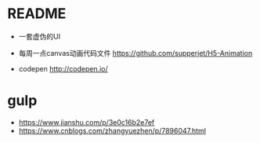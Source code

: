 # README

- 一套虚伪的UI

- 每周一点canvas动画代码文件 https://github.com/supperjet/H5-Animation
- codepen http://codepen.io/        

# gulp 

- https://www.jianshu.com/p/3e0c16b2e7ef
- https://www.cnblogs.com/zhangyuezhen/p/7896047.html
